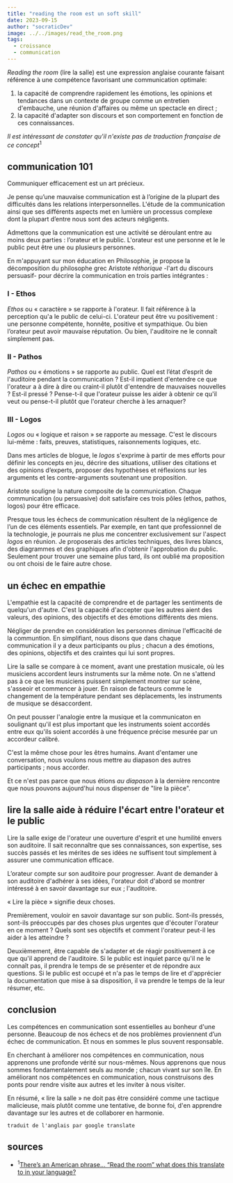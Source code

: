 ```yaml
---
title: "reading the room est un soft skill"
date: 2023-09-15
author: "socraticDev"
image: ../../images/read_the_room.png
tags:
  - croissance
  - communication
---
```


_Reading the room_ (lire la salle) est une expression anglaise courante faisant référence à une
compétence favorisant une communication optimale:

1. la capacité de comprendre rapidement les émotions, les opinions et
   tendances dans un contexte de groupe comme un entretien d'embauche, une réunion d'affaires ou
   même un spectacle en direct ;
2. la capacité d'adapter son discours et son comportement en fonction de ces
   connaissances.

_Il est intéressant de constater qu'il n'existe pas de traduction française de
ce concept_<sup>1</sup>

## communication 101

Communiquer efficacement est un art précieux.

Je pense qu’une mauvaise communication est à l’origine de la plupart des
difficultés dans les relations interpersonnelles. L'étude
de la communication ainsi que ses différents aspects met en lumière un processus complexe
dont la plupart d’entre nous sont des acteurs négligents.

Admettons que la communication est une activité se déroulant entre au moins deux
parties : l’orateur et le public. L'orateur est une personne et le
le public peut être une ou plusieurs personnes.

En m'appuyant sur mon éducation en Philosophie, je propose la décomposition du philosophe grec Aristote
_réthorique_ -l'art du discours persuasif- pour décrire la communication en trois parties intégrantes :

### I - Ethos

_Ethos_ ou « caractère » se rapporte à l'orateur. Il fait référence à la
perception qu'a le public de celui-ci. L'orateur peut être vu positivement :
une personne compétente, honnête, positive et sympathique. Ou bien l’orateur
peut avoir mauvaise réputation. Ou bien, l'auditoire ne le connaît simplement pas.

### II - Pathos

_Pathos_ ou « émotions » se rapporte au public. Quel est l’état d’esprit de
l'auditoire pendant la communication ? Est-il impatient d'entendre ce que
l'orateur a à dire à dire ou craint-il plutôt d'entendre de mauvaises nouvelles ? Est-il
pressé ? Pense-t-il que l'orateur puisse les aider à obtenir ce qu'il veut
ou pense-t-il plutôt que l'orateur cherche à les arnaquer?

### III - Logos

_Logos_ ou « logique et raison » se rapporte au message. C'est le discours
lui-même : faits, preuves, statistiques, raisonnements logiques, etc.

Dans mes articles de blogue, le _logos_ s'exprime à partir de mes efforts pour
définir les concepts en jeu, décrire des situations, utiliser des citations et des
opinions d’experts, proposer des hypothèses et réflexions sur les arguments et
les contre-arguments soutenant une proposition.

Aristote souligne la nature composite de la communication. Chaque communication
(ou persuasive) doit satisfaire ces trois pôles (ethos, pathos, logos) pour
être efficace.

Presque tous les échecs de communication résultent de la négligence de l’un de
ces éléments essentiels. Par exemple, en tant que professionnel de la technologie, je
pourrais ne plus me concentrer exclusivement sur l'aspect _logos_ en réunion.
Je proposerais des articles techniques, des livres blancs, des diagrammes et
des graphiques afin d'obtenir l'approbation du public. Seulement pour trouver
une semaine plus tard, ils ont oublié ma proposition ou ont choisi de le faire
autre chose.

## un échec en empathie

L'empathie est la capacité de comprendre et de partager les sentiments de
quelqu'un d'autre. C'est la capacité d'accepter que les autres aient des valeurs,
des opinions, des objectifs et des émotions différents des miens.

Négliger de prendre en considération les personnes diminue l'efficacité de la
communtion. En simplifiant, nous disons que dans chaque communication
il y a deux participants ou plus ; chacun a des émotions, des opinions,
objectifs et des craintes qui lui sont propres.

Lire la salle se compare à ce moment, avant une prestation musicale, où
les musiciens accordent leurs instruments sur la même note. On ne s'attend pas
à ce que les musiciens puissent simplement montrer sur scène, s'asseoir et
commencer à jouer. En raison de facteurs comme le changement de la température
pendant ses déplacements, les instruments de musique se désaccordent.

On peut pousser l'analogie entre la musique et la communicaton en soulignant qu'il est plus important que les
instruments soient accordés entre eux qu'ils soient accordés à une fréquence
précise mesurée par un accordeur calibré.

C'est la même chose pour les êtres humains. Avant d'entamer une conversation, nous voulons
nous mettre au diapason des autres participants ; nous accorder.

Et ce n'est pas parce que nous étions _au diapason_ à la dernière rencontre que
nous pouvons aujourd'hui nous dispenser de "lire la pièce".

## lire la salle aide à réduire l'écart entre l'orateur et le public

Lire la salle exige de l'orateur une ouverture d'esprit et une humilité envers
son auditoire. Il sait reconnaître que ses connaissances, son expertise, ses
succès passés et les mérites de ses idées ne suffisent tout simplement à
assurer une communication efficace.

L’orateur compte sur son auditoire pour progresser. Avant de demander à son
auditoire d'adhérer à ses idées, l'orateur doit d'abord se montrer intéressé à en savoir davantage sur eux ; l'auditoire.

« Lire la pièce » signifie deux choses.

Premièrement, vouloir en savoir davantage sur son public. Sont-ils pressés,
sont-ils préoccupés par des choses plus urgentes que d'écouter l'orateur en ce
moment ? Quels sont ses objectifs et comment l'orateur peut-il les aider à les atteindre ?

Deuxièmement, être capable de s'adapter et de réagir positivement à ce que
qu'il apprend de l'auditoire. Si le public est inquiet parce qu'il ne le connaît pas, il prendra
le temps de se présenter et de répondre aux questions. Si le public est occupé et
n'a pas le temps de lire et d'apprécier la documentation que mise à sa
disposition, il va prendre le temps de la leur résumer, etc.

## conclusion

Les compétences en communication sont essentielles au bonheur d'une personne. Beaucoup de nos échecs et
de nos problèmes proviennent d’un échec de communication. Et nous en sommes le
plus souvent responsable.

En cherchant à améliorer nos compétences en communication, nous apprenons une profonde vérité sur
nous-mêmes. Nous apprenons que nous sommes fondamentalement seuls au monde ;
chacun vivant sur son île. En améliorant nos compétences en communication, nous
construisons des ponts pour rendre visite aux autres et les inviter à nous
visiter.

En résumé, « lire la salle » ne doit pas être considéré comme une tactique malicieuse,
mais plutôt comme une tentative, de bonne foi, d'en apprendre davantage sur les autres et de collaborer en harmonie.

`traduit de l'anglais par google translate`

## sources

- <sup>1</sup>[There’s an American phrase… “Read the room” what does this translate to in your language?](https://www.reddit.com/r/languagelearning/comments/uk73xw/theres_an_american_phrase_read_the_room_what_does/)
